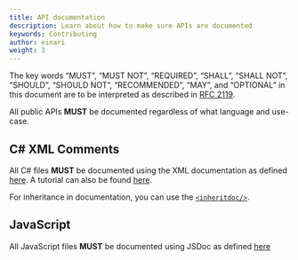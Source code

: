```yaml
---
title: API documentation
description: Learn about how to make sure APIs are documented
keywords: Contributing
author: einari
weight: 3
---
```

The key words “MUST”, “MUST NOT”, “REQUIRED”, “SHALL”, “SHALL NOT”, “SHOULD”, “SHOULD NOT”,
“RECOMMENDED”, “MAY”, and “OPTIONAL” in this document are to be interpreted as described in
[RFC 2119](https://tools.ietf.org/html/rfc2119).

All public APIs **MUST** be documented regardless of what language and use-case.

## C# XML Comments

All C# files **MUST** be documented using the XML documentation as defined [here](https://msdn.microsoft.com/en-us/library/b2s063f7.aspx).
A tutorial can also be found [here](https://msdn.microsoft.com/en-us/library/aa288481(v=vs.71).aspx).

For inheritance in documentation, you can use the [`<inheritdoc/>`](https://ewsoftware.github.io/XMLCommentsGuide/html/86453FFB-B978-4A2A-9EB5-70E118CA8073.htm).

## JavaScript

All JavaScript files **MUST** be documented using JSDoc as defined [here](http://usejsdoc.org.)
